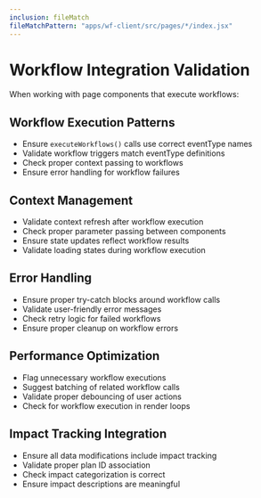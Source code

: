```yaml
---
inclusion: fileMatch
fileMatchPattern: "apps/wf-client/src/pages/*/index.jsx"
---
```


# Workflow Integration Validation

When working with page components that execute workflows:

## Workflow Execution Patterns

- Ensure `executeWorkflows()` calls use correct eventType names
- Validate workflow triggers match eventType definitions
- Check proper context passing to workflows
- Ensure error handling for workflow failures

## Context Management

- Validate context refresh after workflow execution
- Check proper parameter passing between components
- Ensure state updates reflect workflow results
- Validate loading states during workflow execution

## Error Handling

- Ensure proper try-catch blocks around workflow calls
- Validate user-friendly error messages
- Check retry logic for failed workflows
- Ensure proper cleanup on workflow errors

## Performance Optimization

- Flag unnecessary workflow executions
- Suggest batching of related workflow calls
- Validate proper debouncing of user actions
- Check for workflow execution in render loops

## Impact Tracking Integration

- Ensure all data modifications include impact tracking
- Validate proper plan ID association
- Check impact categorization is correct
- Ensure impact descriptions are meaningful
